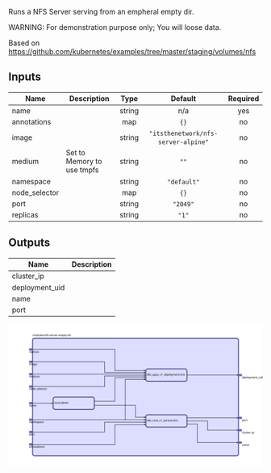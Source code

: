 Runs a NFS Server serving from an empheral empty dir.

WARNING: For demonstration purpose only; You will loose data.

Based on https://github.com/kubernetes/examples/tree/master/staging/volumes/nfs

## Inputs

| Name | Description | Type | Default | Required |
|------|-------------|:----:|:-----:|:-----:|
| name |  | string | n/a | yes |
| annotations |  | map | `{}` | no |
| image |  | string | `"itsthenetwork/nfs-server-alpine"` | no |
| medium | Set to Memory to use tmpfs | string | `""` | no |
| namespace |  | string | `"default"` | no |
| node\_selector |  | map | `{}` | no |
| port |  | string | `"2049"` | no |
| replicas |  | string | `"1"` | no |

## Outputs

| Name | Description |
|------|-------------|
| cluster\_ip |  |
| deployment\_uid |  |
| name |  |
| port |  |

<img src="diagram.svg"/>
